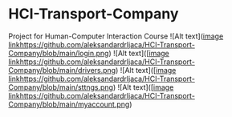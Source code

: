 # HCI-Transport-Company
Project for Human-Computer Interaction Course
![Alt text]([image link](https://github.com/aleksandardrljaca/HCI-Transport-Company/blob/main/login.png)https://github.com/aleksandardrljaca/HCI-Transport-Company/blob/main/login.png)
![Alt text]([[image link](https://github.com/aleksandardrljaca/HCI-Transport-Company/blob/main/login.png)https://github.com/aleksandardrljaca/HCI-Transport-Company/blob/main/drivers.png)
![Alt text]([[image link](https://github.com/aleksandardrljaca/HCI-Transport-Company/blob/main/login.png)https://github.com/aleksandardrljaca/HCI-Transport-Company/blob/main/sttngs.png)
![Alt text]([[image link](https://github.com/aleksandardrljaca/HCI-Transport-Company/blob/main/login.png)https://github.com/aleksandardrljaca/HCI-Transport-Company/blob/main/myaccount.png)
